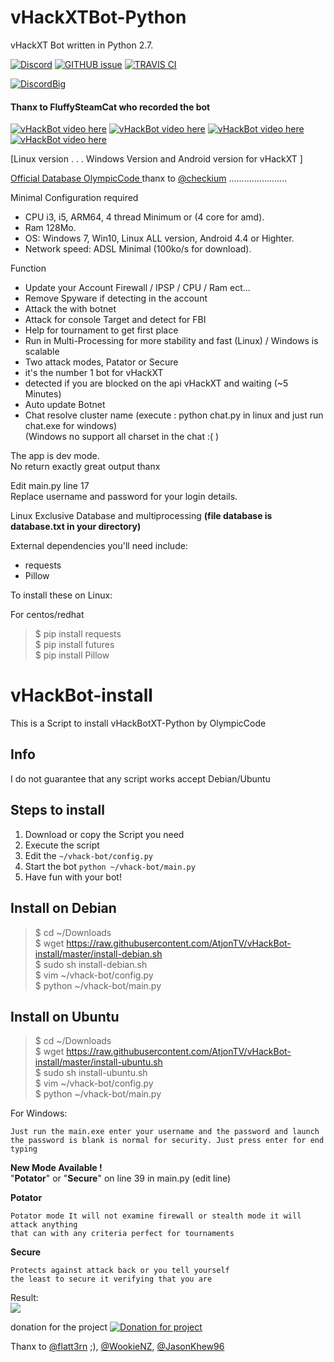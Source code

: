 # vHackXTBot-Python
vHackXT Bot written in Python 2.7.   

[![Discord](https://img.shields.io/badge/Chat-%20on%20Discord-738bd7.svg?style=flat-square)](https://discord.gg/EZNjh7t) 
[![GITHUB issue](https://img.shields.io/github/issues/OlympicCode/vHackAPI-Python.svg?style=flat-square&raw=true)](https://github.com/OlympicCode/vHackAPI-Python/issues)
[![TRAVIS CI](https://travis-ci.org/OlympicCode/vHackXTBot-Python.svg?branch=master)](https://travis-ci.org/OlympicCode/vHackXTBot-Python)

[![DiscordBig](https://encrypted-tbn0.gstatic.com/images?q=tbn:ANd9GcRqIgbcCpiwO-V04gZWfGRZl-qrmIbgKXZtHCDjhV9nF_l3tD0g9w)](https://discord.gg/EZNjh7t)

#### Thanx to FluffySteamCat who recorded the bot  
[![vHackBot video here](https://img.youtube.com/vi/7Ot4xqhh4T8/1.jpg)](https://www.youtube.com/watch?v=ccWs7Fa9GUI&feature=youtu.be) [![vHackBot video here](https://img.youtube.com/vi/vNp_T7h990s/1.jpg)](https://www.youtube.com/watch?v=vNp_T7h990s&feature=youtu.be) [![vHackBot video here](https://img.youtube.com/vi/eTw3DOeJjWw/1.jpg)](https://www.youtube.com/watch?v=eTw3DOeJjWw) [![vHackBot video here](https://img.youtube.com/vi/xI5IFJ9qMeY/1.jpg)](https://www.youtube.com/watch?v=xI5IFJ9qMeY)

[Linux version . . . Windows Version and Android version for vHackXT ]

[Official Database OlympicCode ](https://vhack.olympiccode.ga/)
thanx to [@checkium](https://github.com/checkium) .......................

Minimal Configuration required  
  
- CPU i3, i5, ARM64, 4 thread Minimum or (4 core for amd).  
- Ram 128Mo.  
- OS: Windows 7, Win10,  Linux ALL version, Android 4.4 or Highter.  
- Network speed: ADSL Minimal (100ko/s for download).


Function
- Update your Account Firewall / IPSP / CPU / Ram ect...
- Remove Spyware if detecting in the account
- Attack the with botnet
- Attack for console Target and detect for FBI
- Help for tournament to get first place
- Run in Multi-Processing for more stability and fast (Linux) / Windows is scalable
- Two attack modes, Patator or Secure
- it's the number 1 bot for vHackXT
- detected if you are blocked on the api vHackXT and waiting (~5 Minutes)
- Auto update Botnet 
- Chat resolve cluster name (execute : python chat.py in linux and just run chat.exe for windows)  
(Windows no support all charset in the chat :( ) 

The app is dev mode.  
No return exactly great output thanx  
  
Edit main.py line 17  
Replace username and password for your login details.  

Linux Exclusive Database and multiprocessing **(file database is database.txt in your directory)**

External dependencies you'll need include:
- requests
- Pillow

 
 
To install these on Linux:  

For centos/redhat
>$ pip install requests   
>$ pip install futures  
>$ pip install Pillow 

# vHackBot-install
This is a Script to install vHackBotXT-Python by OlympicCode

## Info
I do not guarantee that any script works accept Debian/Ubuntu

## Steps to install
1. Download or copy the Script you need
2. Execute the script
3. Edit the `~/vhack-bot/config.py`
4. Start the bot `python ~/vhack-bot/main.py`
5. Have fun with your bot!

## Install on Debian
>$ cd ~/Downloads  
>$ wget https://raw.githubusercontent.com/AtjonTV/vHackBot-install/master/install-debian.sh  
>$ sudo sh install-debian.sh  
>$ vim ~/vhack-bot/config.py  
>$ python ~/vhack-bot/main.py

## Install on Ubuntu
>$ cd ~/Downloads  
>$ wget https://raw.githubusercontent.com/AtjonTV/vHackBot-install/master/install-ubuntu.sh  
>$ sudo sh install-ubuntu.sh  
>$ vim ~/vhack-bot/config.py  
>$ python ~/vhack-bot/main.py

For Windows:
```
Just run the main.exe enter your username and the password and launch
the password is blank is normal for security. Just press enter for end typing
```
  
**New Mode Available !**  
"**Potator**" or "**Secure**" on line 39 in main.py (edit line)

**Potator**    
```   
Potator mode It will not examine firewall or stealth mode it will attack anything
that can with any criteria perfect for tournaments
```

**Secure**  
```
Protects against attack back or you tell yourself  
the least to secure it verifying that you are
```

Result:  
![](http://www.cuby-hebergs.com/dl/vhack.png)

donation for the project
[![Donation for project](https://www.paypalobjects.com/en_US/i/btn/btn_donateCC_LG.gif)](https://www.paypal.com/cgi-bin/webscr?cmd=_donations&business=support%40cuby%2dhebergs%2ecom&lc=US&item_name=vBlackOut%20Coder&no_note=0&cn=about%20more%20information%20for%20your%20donation&no_shipping=2&currency_code=USD&bn=PP%2dDonationsBF%3abtn_donateCC_LG%2egif%3aNonHosted)

Thanx to [@flatt3rn](https://github.com/flatt3rn) ;),  [@WookieNZ](https://github.com/WookieNZ), [@JasonKhew96](https://github.com/JasonKhew96)  

